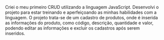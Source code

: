 Criei o meu primeiro CRUD utilizando a linguagem JavaScript.
Desenvolvi o projeto para estar treinando e aperfeiçoando as minhas habilidades com a linguagem.
O projeto trata-se de um cadastro de produtos, onde é inserida as informações do produto, como código, descrição, quantidade e valor, podendo editar as informações e excluir os cadastros após serem inseridos.
